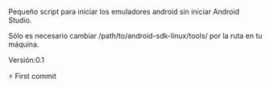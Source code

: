Pequeño script para iniciar los emuladores android sin iniciar Android
Studio. 

Sólo es necesario cambiar /path/to/android-sdk-linux/tools/ por la ruta
en tu máquina.


Versión:0.1 

:zap: First commit


